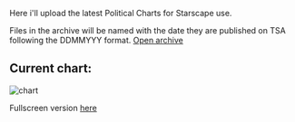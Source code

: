 
Here i'll upload the latest Political Charts for Starscape use.

Files in the archive will be named with the date they are published on TSA following the DDMMYYY format.
[Open archive](ArchivePage.md)

## Current chart:
<img src="https://miiiiiilaaaan.github.io/PoliticalChart/chart.png" alt="chart">

Fullscreen version [here](https://miiiiiilaaaan.github.io/PoliticalChart/chart.png)
